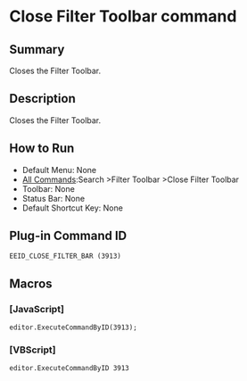 # Close Filter Toolbar command

## Summary

Closes the Filter Toolbar.

## Description

Closes the Filter Toolbar.

## How to Run

- Default Menu: None
- [All Commands](../tools/all_commands):Search
\>Filter Toolbar \>Close Filter Toolbar
- Toolbar: None
- Status Bar: None
- Default Shortcut Key: None

## Plug-in Command ID

```
EEID_CLOSE_FILTER_BAR (3913)```

## Macros

### \[JavaScript\]

```
editor.ExecuteCommandByID(3913);
```

### \[VBScript\]

```
editor.ExecuteCommandByID 3913
```
